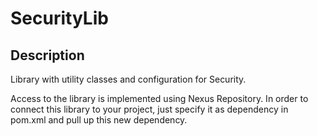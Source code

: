 # SecurityLib

## Description
Library with utility classes and configuration for Security.

Access to the library is implemented using Nexus Repository. In order to connect this library to your project, just specify it as dependency in pom.xml and pull up this new dependency.
